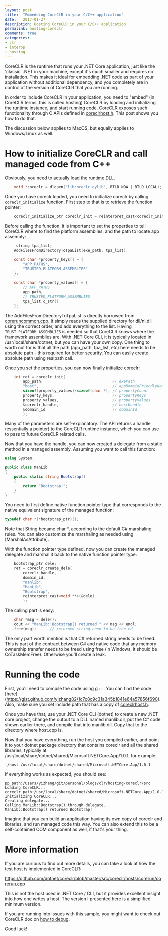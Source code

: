 ```yaml
---
layout: post
title:  "Embedding CoreCLR in your C/C++ application"
date:   2017-01-27
description: Hosting CoreCLR in your C/C++ application
permalink: hosting-coreclr
comments: true
categories:
- clr
- interop
- hosting
---  
```

CoreCLR is the runtime that runs your .NET Core application, just like the 'classic' .NET in your machine, except it's much smaller and requires no installation. This makes it ideal for embedding .NET code as part of your application without additional dependency, and you completely are in control of the version of CoreCLR that you are running. 

In order to include CoreCLR in your application, you need to "embed" (in CoreCLR terms, this is called hosting) CoreCLR by loading and initializing the runtime instance, and start running code. CoreCLR exposes such functionality through C APIs defined in [coreclrhost.h](https://github.com/dotnet/coreclr/blob/master/src/coreclr/hosts/inc/coreclrhost.h). This post shows you how to do that. 

The discussion below applies to MacOS, but equally applies to Windows/Linux as well. 

# How to initialize CoreCLR and call managed code from C++

Obviously, you need to actually load the runtime DLL. 

```c
    void *coreclr = dlopen("libcoreclr.dylib", RTLD_NOW | RTLD_LOCAL);
```

Once you have coreclr loaded, you need to initialize coreclr by calling ```coreclr_initialize``` function. First step to that is to retrieve the function pointer:

```c
    coreclr_initialize_ptr coreclr_init = reinterpret_cast<coreclr_initialize_ptr>(dlsym(coreclr, "coreclr_initialize"));
```

Before calling the function, it is important to set the properties to tell CoreCLR where to find the platform assemblies, and the path to locate app assembly:

```c
     string tpa_list;
    AddFilesFromDirectoryToTpaList(exe_path, tpa_list);

    const char *property_keys[] = {
        "APP_PATHS",
        "TRUSTED_PLATFORM_ASSEMBLIES"
    };
    
    const char *property_values[] = {
        // APP_PATHS
        app_path,
        // TRUSTED_PLATFORM_ASSEMBLIES
        tpa_list.c_str()
    };
```

The AddFilesFromDirectoryToTpaList is directly borrowed from [coreruncommon.cpp](https://github.com/dotnet/coreclr/blob/master/src/coreclr/hosts/unixcoreruncommon/coreruncommon.cpp). It simply reads the supplied directory for dll/ni.dll using the correct order, and add everything to the list. Having ```TRUST_PLATFORM_ASSEMBLIES``` is needed so that CoreCLR knows where the framework assemblies are. With .NET Core CLI, it is typically located in /usr/local/share/dotnet, but you can have your own copy. One thing to worth out for is that all the path (app_path, tpa_list, etc) here needs to be absolute path - this required for better security. You can easily create absolute path using realpath call.   

Once you set the properties, you can now finally initialize coreclr:

```c
    int ret = coreclr_init(
        app_path,                               // exePath
        "host",                                 // appDomainFriendlyName
        sizeof(property_values)/sizeof(char *), // propertyCount
        property_keys,                          // propertyKeys
        property_values,                        // propertyValues
        &coreclr_handle,                        // hostHandle
        &domain_id                              // domainId
        );                                       
```

Many of the parameters are self-explanatory. The API returns a handle (essentially a pointer) to the CoreCLR runtime instance, which you can use to pass to future CoreCLR related calls.

Now that you have the handle, you can now created a delegate from a static method in a managed assembly. Assuming you want to call this function:


```csharp
using System;

public class ManLib
{
    public static string Bootstrap()
    {
        return "Bootstrap!";
    }
}
```      

You need to first define native function pointer type that corresponds to the native equivalent signature of the managed function:

```c
typedef char *(*bootstrap_ptr)();  
```

Note that String became char *, according to the default C# marshaling rules. You can also customize the marshaling as needed using [MarshalAsAttribute].

With the function pointer type defined, now you can create the managed delegate and marshal it back to the native function pointer type:

```c
    bootstrap_ptr dele;
    ret = coreclr_create_dele(
        coreclr_handle,
        domain_id,
        "manlib",
        "ManLib",
        "Bootstrap",
        reinterpret_cast<void **>(&dele)
        );       
```

The calling part is easy:

```c
    char *msg = dele();
    cout << "ManLib::Bootstrap() returned " << msg << endl;    
    free(msg);      // returned string need to be free-ed   
```

The only part worth mention is that C# returned string needs to be freed. This is part of the contract between C# and native code that any memory ownership transfer needs to be freed using free (in Windows, it should be CoTaskMemFree). Otherwise you'll create a leak. 

# Running the code

First, you'll need to compile the code using g++. You can find the code [here] (https://gist.github.com/yizhang82/1c7c8c9c31a345b1841e64a57856f690). Also, make sure you set include path that has a copy of [coreclrhost.h](https://github.com/dotnet/coreclr/blob/master/src/coreclr/hosts/inc/coreclrhost.h).

Once you have that, use your .NET Core CLI (dotnet) to create a new .NET core project, change the output to a DLL named manlib.dll, put the C# code shown earlier there, and compile that into manlib.dll. Copy that to the directory where host.cpp is. 

Now that you have everything, run the host you compiled earlier, and point it to your dotnet package directory that contains coreclr and all the shared libraries, typically at /usr/local/share/dotnet/shared/Microsoft.NETCore.App/1.0.1, for example:

```./host /usr/local/share/dotnet/shared/Microsoft.NETCore.App/1.0.1```

If everything works as expected, you should see:

```
pp_path:/Users/yizhang/git/personal/blogs/clr/hosting-coreclr/src
Loading CoreCLR...
coreclr_path:/usr/local/share/dotnet/shared/Microsoft.NETCore.App/1.0.1/libcoreclr.dylib
Initializing CoreCLR...
Creating delegate...
Calling ManLib::Bootstrap() through delegate...
ManLib::Bootstrap() returned Bootstrap!
```

Imagine that you can build an application having its own copy of coreclr and libraries, and run managed code this way. You can also extend this to be a self-contained COM component as well, if that's your thing.   

# More information

If you are curious to find out more details, you can take a look at how the test host is implemented in CoreCLR:

https://github.com/dotnet/coreclr/blob/master/src/coreclr/hosts/corerun/corerun.cpp

This is not the host used in .NET Core / CLI, but it provides excellent insight into how one writes a host. The version I presented here is a simplified minimum version. 

If you are running into issues with this sample, you might want to check out CoreCLR doc on [how to debug](https://github.com/dotnet/coreclr/blob/master/Documentation/building/debugging-instructions.md).

Good luck!
